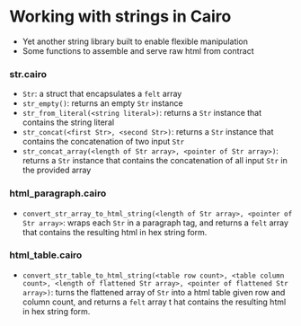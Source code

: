 # Working with strings in Cairo
- Yet another string library built to enable flexible manipulation
- Some functions to assemble and serve raw html from contract

### str.cairo
- `Str`: a struct that encapsulates a `felt` array
- `str_empty()`: returns an empty `Str` instance
- `str_from_literal(<string literal>)`: returns a `Str` instance that contains the string literal
- `str_concat(<first Str>, <second Str>)`: returns a `Str` instance that contains the concatenation of two input `Str`
- `str_concat_array(<length of Str array>, <pointer of Str array>)`: returns a `Str` instance that contains the concatenation of all input `Str` in the provided array

### html_paragraph.cairo
- `convert_str_array_to_html_string(<length of Str array>, <pointer of Str array>`: wraps each `Str` in a paragraph tag, and returns a `felt` array that contains the resulting html in hex string form.

### html_table.cairo
- `convert_str_table_to_html_string(<table row count>, <table column count>, <length of flattened Str array>, <pointer of flattened Str array>)`: turns the flattened array of `Str` into a html table given row and column count, and returns a `felt` array t hat contains the resulting html in hex string form.
